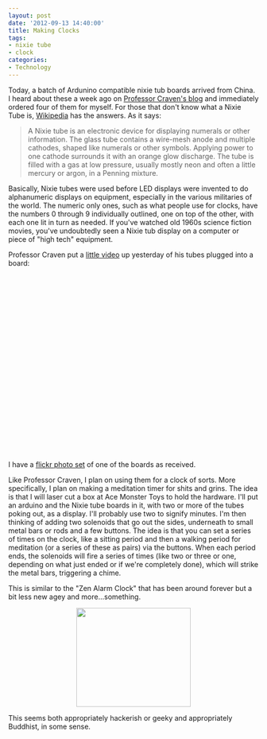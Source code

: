 ```yaml
--- 
layout: post
date: '2012-09-13 14:40:00'
title: Making Clocks
tags: 
- nixie tube
- clock
categories:
- Technology
---
```

Today, a batch of Ardunino compatible nixie tub boards arrived from China. I heard about these a week ago on [Professor Craven's blog](http://blog.cravenfamily.com/2012/09/arduino-nixie-tube.html) and immediately ordered four of them for myself. For those that don't know what a Nixie Tube is, [Wikipedia](http://en.wikipedia.org/wiki/Nixie_tube) has the answers. As it says:

> A Nixie tube is an electronic device for displaying numerals or other information. The glass tube contains a wire-mesh anode and multiple cathodes, shaped like numerals or other symbols. Applying power to one cathode surrounds it with an orange glow discharge. The tube is filled with a gas at low pressure, usually mostly neon and often a little mercury or argon, in a Penning mixture.

Basically, Nixie tubes were used before LED displays were invented to do alphanumeric displays on equipment, especially in the various militaries of the world. The numeric only ones, such as what people use for clocks, have the numbers 0 through 9 individually outlined, one on top of the other, with each one lit in turn as needed. If you've watched old 1960s science fiction movies, you've undoubtedly seen a Nixie tub display on a computer or piece of "high tech" equipment.

Professor Craven put a [little video](http://www.youtube.com/watch?v=hC_8mu3v9wQ&feature=share&list=UU7FMhaDMwd4z8A1WeaEJUhA) up yesterday of his tubes plugged into a board:

<div style="text-align:center"><object width="480" height="360"><param name="movie" value="http://www.youtube.com/v/hC_8mu3v9wQ?version=3&amp;hl=en_US&amp;rel=0"></param><param name="allowFullScreen" value="true"></param><param name="allowscriptaccess" value="always"></param><embed src="http://www.youtube.com/v/hC_8mu3v9wQ??version=3&amp;hl=en_US&amp;rel=0" type="application/x-shockwave-flash" width="480" height="360" allowscriptaccess="always" allowfullscreen="true"></embed></object></div>

I have a [flickr photo set](http://www.flickr.com/photos/albill/sets/72157631529578886/) of one of the boards as received. 

Like Professor Craven, I plan on using them for a clock of sorts. More specifically, I plan on making a meditation timer for shits and grins. The idea is that I will laser cut a box at Ace Monster Toys to hold the hardware. I'll put an arduino and the Nixie tube boards in it, with two or more of the tubes poking out, as a display. I'll probably use two to signify minutes. I'm then thinking of adding two solenoids that go out the sides, underneath to small metal bars or rods and a few buttons. The idea is that you can set a series of times on the clock, like a sitting period and then a walking period for meditation (or a series of these as pairs) via the buttons. When each period ends, the solenoids will fire a series of times (like two or three or one, depending on what just ended or if we're completely done), which will strike the metal bars, triggering a chime.

This is similar to the "Zen Alarm Clock" that has been around forever but a bit less new agey and more…something.

<p style="text-align:center"><img src="http://www.openbuddha.com/images/zenclock-bamboo.gif" height="199" width="230"></p>

This seems both appropriately hackerish or geeky and appropriately Buddhist, in some sense.